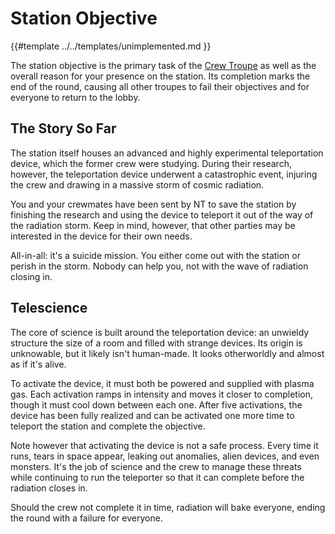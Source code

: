 # Station Objective

{{#template ../../templates/unimplemented.md }}

The station objective is the primary task of the [Crew Troupe](../masks/crew.md) as well as the overall reason for your presence on the station.
Its completion marks the end of the round, causing all other troupes to fail their objectives and for everyone to return to the lobby.

## The Story So Far
The station itself houses an advanced and highly experimental teleportation device, which the former crew were studying.
During their research, however, the teleportation device underwent a catastrophic event, injuring the crew and drawing in a massive storm of cosmic radiation.

You and your crewmates have been sent by NT to save the station by finishing the research and using the device to teleport it out of the way of the radiation storm.
Keep in mind, however, that other parties may be interested in the device for their own needs.

All-in-all: it's a suicide mission.
You either come out with the station or perish in the storm.
Nobody can help you, not with the wave of radiation closing in.

## Telescience
The core of science is built around the teleportation device: an unwieldy structure the size of a room and filled with strange devices.
Its origin is unknowable, but it likely isn't human-made.
It looks otherworldly and almost as if it's alive.

To activate the device, it must both be powered and supplied with plasma gas.
Each activation ramps in intensity and moves it closer to completion, though it must cool down between each one.
After five activations, the device has been fully realized and can be activated one more time to teleport the station and complete the objective.

Note however that activating the device is not a safe process.
Every time it runs, tears in space appear, leaking out anomalies, alien devices, and even monsters.
It's the job of science and the crew to manage these threats while continuing to run the teleporter so that it can complete before the radiation closes in.

Should the crew not complete it in time, radiation will bake everyone, ending the round with a failure for everyone.
